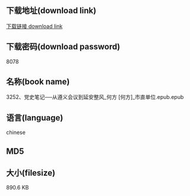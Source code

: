 ## 下载地址(download link)
[下载链接 download link](https://tutu365.netlify.app/?s=3252%E3%80%81%E5%85%9A%E5%8F%B2%E7%AC%94%E8%AE%B0%E2%94%80%E2%94%80%E4%BB%8E%E9%81%B5%E4%B9%89%E4%BC%9A%E8%AE%AE%E5%88%B0%E5%BB%B6%E5%AE%89%E6%95%B4%E9%A3%8E_%E4%BD%95%E6%96%B9+%5B%E4%BD%95%E6%96%B9%5D_%E5%B8%82%E7%9B%B4%E5%8D%95%E4%BD%8D.epub)

## 下载密码(download password)
8078

## 名称(book name)
3252、党史笔记──从遵义会议到延安整风_何方 [何方]_市直单位.epub.epub

## 语言(language)
chinese

## MD5


## 大小(filesize)
890.6 KB

